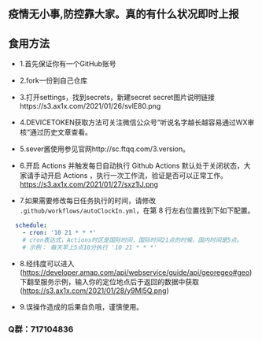 ## 疫情无小事,防控靠大家。真的有什么状况即时上报

## 食用方法

- 1.首先保证你有一个GitHub账号

- 2.fork一份到自己仓库

- 3.打开settings，找到secrets，新建secret
secret图片说明链接https://s3.ax1x.com/2021/01/26/svlE80.png

- 4.DEVICETOKEN获取方法可关注微信公众号“听说名字越长越容易通过WX审核“通过历史文章查看。

- 5.sever酱使用参见官网http://sc.ftqq.com/3.version。

- 6.开启 Actions 并触发每日自动执行
Github Actions 默认处于关闭状态，大家请手动开启 Actions ，执行一次工作流，验证是否可以正常工作。
https://s3.ax1x.com/2021/01/27/sxz1IJ.png

- 7.如果需要修改每日任务执行的时间，请修改 `.github/workflows/autoClockIn.yml`，在第 8 行左右位置找到下如下配置。

```yml
  schedule:
    - cron: '10 21 * * *'
    # cron表达式，Actions时区是国际时间，国际时间21点的时候，国内时间是5点。
    # 示例： 每天早上5点10分执行 '10 21 * * *'
```

- 8.经纬度可以进入(https://developer.amap.com/api/webservice/guide/api/georegeo#geo)下翻至服务示例，输入你的定位地点后于返回的数据中获取
(https://s3.ax1x.com/2021/01/28/y9Ml5Q.png)

- 9.误操作造成的后果自负哦，谨慎使用。

### Q群：717104836
